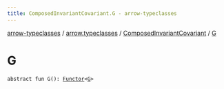 ```yaml
---
title: ComposedInvariantCovariant.G - arrow-typeclasses
---
```


[arrow-typeclasses](../../index.html) / [arrow.typeclasses](../index.html) / [ComposedInvariantCovariant](index.html) / [G](./-g.html)

# G

`abstract fun G(): `[`Functor`](../-functor/index.html)`<`[`G`](index.html#G)`>`